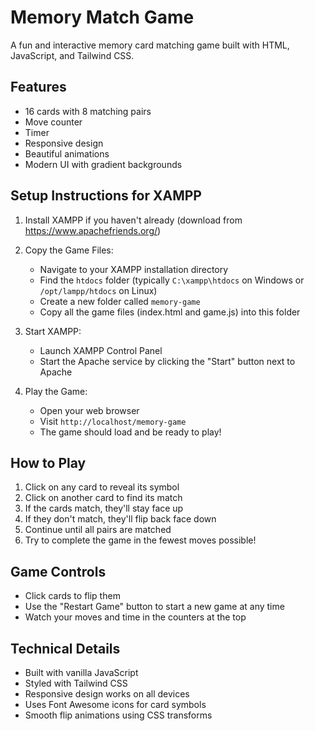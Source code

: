 # Memory Match Game

A fun and interactive memory card matching game built with HTML, JavaScript, and Tailwind CSS.

## Features
- 16 cards with 8 matching pairs
- Move counter
- Timer
- Responsive design
- Beautiful animations
- Modern UI with gradient backgrounds

## Setup Instructions for XAMPP

1. Install XAMPP if you haven't already (download from https://www.apachefriends.org/)

2. Copy the Game Files:
   - Navigate to your XAMPP installation directory
   - Find the `htdocs` folder (typically `C:\xampp\htdocs` on Windows or `/opt/lampp/htdocs` on Linux)
   - Create a new folder called `memory-game`
   - Copy all the game files (index.html and game.js) into this folder

3. Start XAMPP:
   - Launch XAMPP Control Panel
   - Start the Apache service by clicking the "Start" button next to Apache

4. Play the Game:
   - Open your web browser
   - Visit `http://localhost/memory-game`
   - The game should load and be ready to play!

## How to Play

1. Click on any card to reveal its symbol
2. Click on another card to find its match
3. If the cards match, they'll stay face up
4. If they don't match, they'll flip back face down
5. Continue until all pairs are matched
6. Try to complete the game in the fewest moves possible!

## Game Controls

- Click cards to flip them
- Use the "Restart Game" button to start a new game at any time
- Watch your moves and time in the counters at the top

## Technical Details

- Built with vanilla JavaScript
- Styled with Tailwind CSS
- Responsive design works on all devices
- Uses Font Awesome icons for card symbols
- Smooth flip animations using CSS transforms